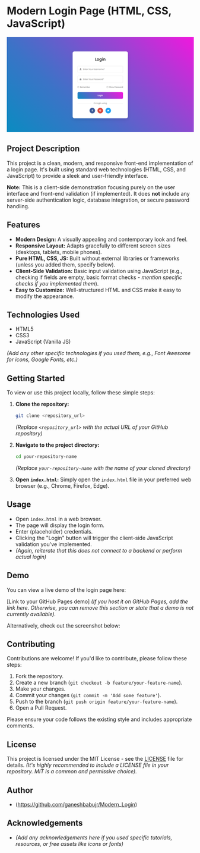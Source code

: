 # Modern Login Page (HTML, CSS, JavaScript)

![Project Screenshot](src/screenshot.png)

## Project Description

This project is a clean, modern, and responsive front-end implementation of a login page. It's built using standard web technologies (HTML, CSS, and JavaScript) to provide a sleek and user-friendly interface.

**Note:** This is a client-side demonstration focusing purely on the user interface and front-end validation (if implemented). It does **not** include any server-side authentication logic, database integration, or secure password handling.

## Features

* **Modern Design:** A visually appealing and contemporary look and feel.
* **Responsive Layout:** Adapts gracefully to different screen sizes (desktops, tablets, mobile phones).
* **Pure HTML, CSS, JS:** Built without external libraries or frameworks (unless you added them, specify below).
* **Client-Side Validation:** Basic input validation using JavaScript (e.g., checking if fields are empty, basic format checks - *mention specific checks if you implemented them*).
* **Easy to Customize:** Well-structured HTML and CSS make it easy to modify the appearance.

## Technologies Used

* HTML5
* CSS3
* JavaScript (Vanilla JS)

*(Add any other specific technologies if you used them, e.g., Font Awesome for icons, Google Fonts, etc.)*

## Getting Started

To view or use this project locally, follow these simple steps:

1.  **Clone the repository:**
    ```bash
    git clone <repository_url>
    ```
    *(Replace `<repository_url>` with the actual URL of your GitHub repository)*

2.  **Navigate to the project directory:**
    ```bash
    cd your-repository-name
    ```
    *(Replace `your-repository-name` with the name of your cloned directory)*

3.  **Open `index.html`:**
    Simply open the `index.html` file in your preferred web browser (e.g., Chrome, Firefox, Edge).

## Usage

* Open `index.html` in a web browser.
* The page will display the login form.
* Enter (placeholder) credentials.
* Clicking the "Login" button will trigger the client-side JavaScript validation you've implemented.
* *(Again, reiterate that this does not connect to a backend or perform actual login)*

## Demo

You can view a live demo of the login page here:

[Link to your GitHub Pages demo]
*(If you host it on GitHub Pages, add the link here. Otherwise, you can remove this section or state that a demo is not currently available).*

Alternatively, check out the screenshot below:


## Contributing

Contributions are welcome! If you'd like to contribute, please follow these steps:

1.  Fork the repository.
2.  Create a new branch (`git checkout -b feature/your-feature-name`).
3.  Make your changes.
4.  Commit your changes (`git commit -m 'Add some feature'`).
5.  Push to the branch (`git push origin feature/your-feature-name`).
6.  Open a Pull Request.

Please ensure your code follows the existing style and includes appropriate comments.

## License

This project is licensed under the MIT License - see the [LICENSE](LICENSE) file for details.
*(It's highly recommended to include a LICENSE file in your repository. MIT is a common and permissive choice).*

## Author

* (https://github.com/ganeshbabujr/Modern_Login)

## Acknowledgements

* *(Add any acknowledgements here if you used specific tutorials, resources, or free assets like icons or fonts)*
